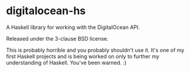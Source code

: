 digitalocean-hs
===============

A Haskell library for working with the DigitalOcean API.

Released under the 3-clause BSD license.

This is probably horrible and you probably shouldn't use it. It's one of my
first Haskell projects and is being worked on only to further my understanding
of Haskell. You've been warned. :)
